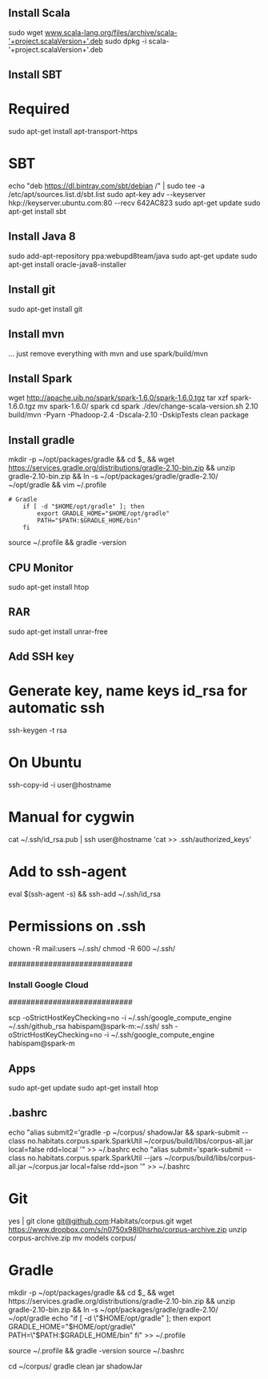 ## Install Scala
sudo wget www.scala-lang.org/files/archive/scala-'+project.scalaVersion+'.deb
sudo dpkg -i scala-'+project.scalaVersion+'.deb

## Install SBT
# Required
sudo apt-get install apt-transport-https
# SBT
echo "deb https://dl.bintray.com/sbt/debian /" | sudo tee -a /etc/apt/sources.list.d/sbt.list
sudo apt-key adv --keyserver hkp://keyserver.ubuntu.com:80 --recv 642AC823
sudo apt-get update
sudo apt-get install sbt

## Install Java 8
sudo add-apt-repository ppa:webupd8team/java
sudo apt-get update
sudo apt-get install oracle-java8-installer

## Install git
sudo apt-get install git

## Install mvn
... just remove everything with mvn and use spark/build/mvn

## Install Spark
wget http://apache.uib.no/spark/spark-1.6.0/spark-1.6.0.tgz
tar xzf spark-1.6.0.tgz
mv spark-1.6.0/ spark
cd spark
./dev/change-scala-version.sh 2.10
build/mvn -Pyarn -Phadoop-2.4 -Dscala-2.10 -DskipTests clean package

## Install gradle
mkdir -p ~/opt/packages/gradle && cd $_ && wget https://services.gradle.org/distributions/gradle-2.10-bin.zip && unzip gradle-2.10-bin.zip && ln -s ~/opt/packages/gradle/gradle-2.10/ ~/opt/gradle && vim ~/.profile
```
# Gradle
	if [ -d "$HOME/opt/gradle" ]; then
	    export GRADLE_HOME="$HOME/opt/gradle"
	    PATH="$PATH:$GRADLE_HOME/bin"
	fi
```
source ~/.profile && gradle -version

## CPU Monitor
sudo apt-get install htop

## RAR
sudo apt-get install unrar-free


## Add SSH key 
# Generate key, name keys id_rsa for automatic ssh
ssh-keygen -t rsa

# On Ubuntu
ssh-copy-id -i user@hostname

# Manual for cygwin
cat ~/.ssh/id_rsa.pub | ssh user@hostname 'cat >> .ssh/authorized_keys'

# Add to ssh-agent
eval $(ssh-agent -s) && ssh-add ~/.ssh/id_rsa

# Permissions on .ssh
chown -R mail:users ~/.ssh/
chmod -R 600 ~/.ssh/

############################
### Install Google Cloud ###
############################

scp -oStrictHostKeyChecking=no -i ~/.ssh/google_compute_engine ~/.ssh/github_rsa habispam@spark-m:~/.ssh/
ssh -oStrictHostKeyChecking=no -i ~/.ssh/google_compute_engine habispam@spark-m

## Apps
sudo apt-get update
sudo apt-get install htop

## .bashrc 
echo "alias submit2='gradle -p ~/corpus/ shadowJar && spark-submit --class no.habitats.corpus.spark.SparkUtil ~/corpus/build/libs/corpus-all.jar local=false rdd=local '" >> ~/.bashrc
echo "alias submit='spark-submit --class no.habitats.corpus.spark.SparkUtil --jars ~/corpus/build/libs/corpus-all.jar ~/corpus.jar local=false rdd=json '" >> ~/.bashrc

# Git
yes | git clone git@github.com:Habitats/corpus.git
wget https://www.dropbox.com/s/n0750x98l0hsrhp/corpus-archive.zip
unzip corpus-archive.zip
mv models corpus/

# Gradle
mkdir -p ~/opt/packages/gradle && cd $_ && wget https://services.gradle.org/distributions/gradle-2.10-bin.zip && unzip gradle-2.10-bin.zip && ln -s ~/opt/packages/gradle/gradle-2.10/ ~/opt/gradle 
echo "if [ -d \"$HOME/opt/gradle\" ]; then
    export GRADLE_HOME=\"$HOME/opt/gradle\"
    PATH=\"$PATH:$GRADLE_HOME/bin\"
fi" >> ~/.profile

source ~/.profile && gradle -version
source ~/.bashrc

cd ~/corpus/ 
gradle clean jar shadowJar
